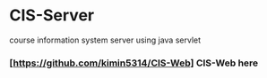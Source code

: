 # CIS-Server
course information system server using java servlet

### [https://github.com/kimin5314/CIS-Web] CIS-Web here
